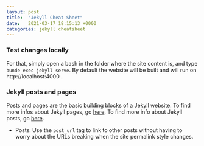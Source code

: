 ```yaml
---
layout: post
title:  "Jekyll Cheat Sheet"
date:   2021-03-17 18:15:13 +0000
categories: jekyll cheatsheet
---
```

### Test changes locally
For that, simply open a bash in the folder where the site content is, and type `bunde exec jekyll serve`. By default the website will be built and will run on http://localhost:4000 .

### Jekyll posts and pages
Posts and pages are the basic building blocks of a Jekyll website. To find more infos about Jekyll pages, go [here](https://jekyllrb.com/docs/pages/). To find more info about Jekyll posts, go [here](https://jekyllrb.com/docs/posts/).

* Posts: Use the `post_url` tag to link to other posts without having to worry about the URLs breaking when the site permalink style changes. 

[jekyll-docs]: https://jekyllrb.com/docs/home
[jekyll-gh]:   https://github.com/jekyll/jekyll
[jekyll-talk]: https://talk.jekyllrb.com/
